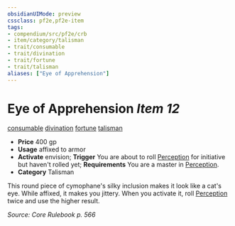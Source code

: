 ```yaml
---
obsidianUIMode: preview
cssclass: pf2e,pf2e-item
tags:
- compendium/src/pf2e/crb
- item/category/talisman
- trait/consumable
- trait/divination
- trait/fortune
- trait/talisman
aliases: ["Eye of Apprehension"]
---
```

# Eye of Apprehension *Item 12*  
[consumable](/rules/traits/consumable.md)  [divination](/rules/traits/divination.md)  [fortune](/rules/traits/fortune.md)  [talisman](/rules/traits/talisman.md)  

- **Price** 400 gp
- **Usage** affixed to armor
- **Activate** envision; **Trigger** You are about to roll [Perception](/compendium/skills.md#Perception) for initiative but haven't rolled yet; **Requirements** You are a master in [Perception](/compendium/skills.md#Perception).
- **Category** Talisman

This round piece of cymophane's silky inclusion makes it look like a cat's eye. While affixed, it makes you jittery. When you activate it, roll [Perception](/compendium/skills.md#Perception) twice and use the higher result.

*Source: Core Rulebook p. 566*